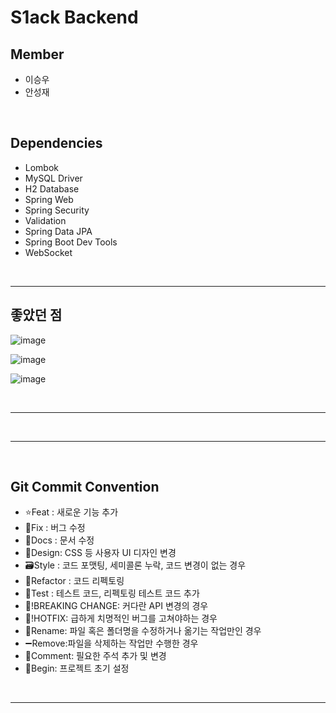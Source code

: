 # S1ack Backend

## Member
- 이승우
- 안성재

<br/>

## Dependencies
- Lombok
- MySQL Driver
- H2 Database
- Spring Web
- Spring Security
- Validation
- Spring Data JPA
- Spring Boot Dev Tools
- WebSocket

<br/>

---

## 좋았던 점

![image](https://user-images.githubusercontent.com/64416833/200171331-6ed41d62-d828-4a55-9158-869056b6c789.png)

![image](https://user-images.githubusercontent.com/64416833/200171345-923af220-8f0b-470f-bea5-564d0d5d2a2f.png)

![image](https://user-images.githubusercontent.com/64416833/200171354-5903cbab-6e31-4a8e-b388-2122495bf3e9.png)


<br/>

---

<br/>

---

<br/>

##

## Git Commit Convention
- ⭐Feat : 새로운 기능 추가
- 🐛Fix : 버그 수정
- 📝Docs : 문서 수정
- 🎨Design:	CSS 등 사용자 UI 디자인 변경
- 🗃️Style : 코드 포맷팅, 세미콜론 누락, 코드 변경이 없는 경우
- 🔨Refactor : 코드 리펙토링
- 🤝Test : 테스트 코드, 리펙토링 테스트 코드 추가
- 🧐!BREAKING CHANGE: 커다란 API 변경의 경우
- 🚨!HOTFIX: 급하게 치명적인 버그를 고쳐야하는 경우
- 🔧Rename: 파일 혹은 폴더명을 수정하거나 옮기는 작업만인 경우
- ➖Remove:파일을 삭제하는 작업만 수행한 경우
- 📌Comment: 필요한 주석 추가 및 변경
- 🎉Begin: 프로젝트 초기 설정

<br/>

---
